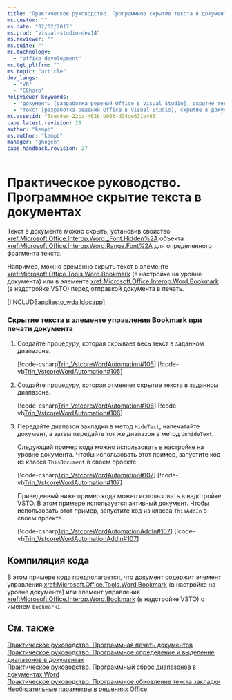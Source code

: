 ```yaml
---
title: "Практическое руководство. Программное скрытие текста в документах"
ms.custom: ""
ms.date: "02/02/2017"
ms.prod: "visual-studio-dev14"
ms.reviewer: ""
ms.suite: ""
ms.technology: 
  - "office-development"
ms.tgt_pltfrm: ""
ms.topic: "article"
dev_langs: 
  - "VB"
  - "CSharp"
helpviewer_keywords: 
  - "документы [разработка решений Office в Visual Studio], скрытие текста"
  - "текст [разработка решений Office в Visual Studio], скрытие в документах"
ms.assetid: f5ced4ec-22ca-463b-b963-d34ce631b486
caps.latest.revision: 28
author: "kempb"
ms.author: "kempb"
manager: "ghogen"
caps.handback.revision: 27
---
```

# Практическое руководство. Программное скрытие текста в документах
  Текст в документе можно скрыть, установив свойство <xref:Microsoft.Office.Interop.Word._Font.Hidden%2A> объекта <xref:Microsoft.Office.Interop.Word.Range.Font%2A> для определенного фрагмента текста.  
  
 Например, можно временно скрыть текст в элементе <xref:Microsoft.Office.Tools.Word.Bookmark> \(в настройке на уровне документа\) или в элементе <xref:Microsoft.Office.Interop.Word.Bookmark> \(в надстройке VSTO\) перед отправкой документа в печать.  
  
 [!INCLUDE[appliesto_wdalldocapp](../vsto/includes/appliesto-wdalldocapp-md.md)]  
  
### Скрытие текста в элементе управления Bookmark при печати документа  
  
1.  Создайте процедуру, которая скрывает весь текст в заданном диапазоне.  
  
     [!code-csharp[Trin_VstcoreWordAutomation#105](../snippets/csharp/VS_Snippets_OfficeSP/Trin_VstcoreWordAutomation/CS/ThisDocument.cs#105)]
     [!code-vb[Trin_VstcoreWordAutomation#105](../snippets/visualbasic/VS_Snippets_OfficeSP/Trin_VstcoreWordAutomation/VB/ThisDocument.vb#105)]  
  
2.  Создайте процедуру, которая отменяет скрытие текста в заданном диапазоне.  
  
     [!code-csharp[Trin_VstcoreWordAutomation#106](../snippets/csharp/VS_Snippets_OfficeSP/Trin_VstcoreWordAutomation/CS/ThisDocument.cs#106)]
     [!code-vb[Trin_VstcoreWordAutomation#106](../snippets/visualbasic/VS_Snippets_OfficeSP/Trin_VstcoreWordAutomation/VB/ThisDocument.vb#106)]  
  
3.  Передайте диапазон закладки в метод `HideText`, напечатайте документ, а затем передайте тот же диапазон в метод `UnhideText`.  
  
     Следующий пример кода можно использовать в настройке на уровне документа. Чтобы использовать этот пример, запустите код из класса `ThisDocument` в своем проекте.  
  
     [!code-csharp[Trin_VstcoreWordAutomation#107](../snippets/csharp/VS_Snippets_OfficeSP/Trin_VstcoreWordAutomation/CS/ThisDocument.cs#107)]
     [!code-vb[Trin_VstcoreWordAutomation#107](../snippets/visualbasic/VS_Snippets_OfficeSP/Trin_VstcoreWordAutomation/VB/ThisDocument.vb#107)]  
  
     Приведенный ниже пример кода можно использовать в надстройке VSTO. В этом примере используется активный документ. Чтобы использовать этот пример, запустите код из класса `ThisAddIn` в своем проекте.  
  
     [!code-csharp[Trin_VstcoreWordAutomationAddIn#107](../snippets/csharp/VS_Snippets_OfficeSP/Trin_VstcoreWordAutomationAddIn/CS/ThisAddIn.cs#107)]
     [!code-vb[Trin_VstcoreWordAutomationAddIn#107](../snippets/visualbasic/VS_Snippets_OfficeSP/Trin_VstcoreWordAutomationAddIn/VB/ThisAddIn.vb#107)]  
  
## Компиляция кода  
 В этом примере кода предполагается, что документ содержит элемент управления <xref:Microsoft.Office.Tools.Word.Bookmark> \(в настройке на уровне документа\) или элемент управления <xref:Microsoft.Office.Interop.Word.Bookmark> \(в надстройке VSTO\) с именем `bookmark1`.  
  
## См. также  
 [Практическое руководство. Программная печать документов](../vsto/how-to-programmatically-print-documents.md)   
 [Практическое руководство. Программное определение и выделение диапазонов в документах](../vsto/how-to-programmatically-define-and-select-ranges-in-documents.md)   
 [Практическое руководство. Программный сброс диапазонов в документах Word](../vsto/how-to-programmatically-reset-ranges-in-word-documents.md)   
 [Практическое руководство. Программное обновление текста закладки](../vsto/how-to-programmatically-update-bookmark-text.md)   
 [Необязательные параметры в решениях Office](../vsto/optional-parameters-in-office-solutions.md)  
  
  